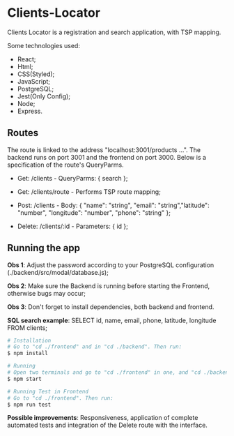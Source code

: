 # Clients-Locator

Clients Locator is a registration and search application, with TSP mapping.

Some technologies used:

* React;
* Html;
* CSS(Styled);
* JavaScript;
* PostgreSQL;
* Jest(Only Config);
* Node;
* Express.

## Routes

The route is linked to the address "localhost:3001/products ...". The backend runs on port 3001 and the frontend on port 3000. Below is a specification of the route's QueryParms.

* Get: /clients - QueryParms: { search };

* Get: /clients/route - Performs TSP route mapping;

* Post: /clients - Body: { "name": "string", "email": "string","latitude": "number", "longitude": "number", "phone": "string" };

* Delete: /clients/:id - Parameters: { id };

## Running the app

**Obs 1**: Adjust the password according to your PostgreSQL configuration (./backend/src/modal/database.js);

**Obs 2**: Make sure the Backend is running before starting the Frontend, otherwise bugs may occur;

**Obs 3**: Don't forget to install dependencies, both backend and frontend.

**SQL search example**: SELECT id, name, email, phone, latitude, longitude FROM clients;

```bash
# Installation
# Go to "cd ./frontend" and in "cd ./backend". Then run:
$ npm install

# Running
# Open two terminals and go to "cd ./frontend" in one, and "cd ./backend" in the other. Then run on both:
$ npm start

# Running Test in Frontend
# Go to "cd ./frontend". Then run:
$ npm run test
```

**Possible improvements**: Responsiveness, application of complete automated tests and integration of the Delete route with the interface.